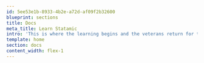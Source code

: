 ```yaml
---
id: 5ee53e1b-8933-4b2e-a72d-af09f2b32600
blueprint: sections
title: Docs
meta_title: Learn Statamic
intro: 'This is where the learning begins and the veterans return for their references. This is the Statamic 3 documentation.'
template: home
section: docs
content_width: flex-1
---
```

